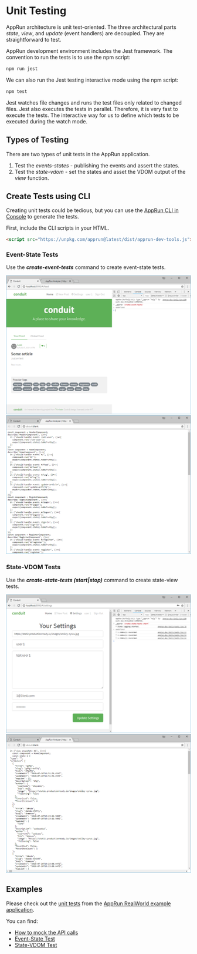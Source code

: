 # Unit Testing

AppRun architecture is unit test-oriented. The three architectural parts _state_, _view_, and _update_ (event handlers) are decoupled. They are straightforward to test.

AppRun development environment includes the Jest framework. The convention to run the tests is to use the npm script:
```sh
npm run jest
```
We can also run the Jest testing interactive mode using the npm script:
```sh
npm test
```
Jest watches file changes and runs the test files only related to changed files. Jest also executes the tests in parallel. Therefore, it is very fast to execute the tests. The interactive way for us to define which tests to be executed during the watch mode.

## Types of Testing

There are two types of unit tests in the AppRun application.

1. Test the _events-states_ - publishing the events and assert the states.
2. Test the _state-vdom_ - set the states and asset the VDOM output of the _view_ function.

## Create Tests using CLI

Creating unit tests could be tedious, but you can use the [AppRun CLI in Console](cli-in-console.md) to generate the tests.

First, include the CLI scripts in your HTML.

```html
<script src="https://unpkg.com/apprun@latest/dist/apprun-dev-tools.js"></script>
```

### Event-State Tests

Use the _**create-event-tests**_ command to create event-state tests.

![](imgs/Figure_12-9.png)
![](imgs/Figure_12-10.png)

### State-VDOM Tests

Use the _**create-state-tests (start|stop)**_ command to create state-view tests.

![](imgs/Figure_12-11.png)
![](imgs/Figure_12-12.png)

## Examples
Please check out the [unit tests](https://github.com/gothinkster/apprun-realworld-example-app/tree/master/tests) from the [AppRun RealWorld example application](https://github.com/gothinkster/apprun-realworld-example-app).

You can find:

* [How to mock the API calls](https://github.com/gothinkster/apprun-realworld-example-app/blob/master/tests/mocks.ts)
* [Event-State Test](https://github.com/gothinkster/apprun-realworld-example-app/blob/master/tests/auto-events.spec.ts)
* [State-VDOM Test](https://github.com/gothinkster/apprun-realworld-example-app/blob/master/tests/snapshot.spec.ts)